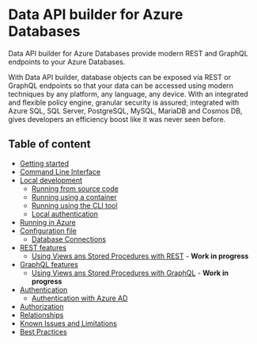 # Data API builder for Azure Databases

Data API builder for Azure Databases provide modern REST and GraphQL endpoints to your Azure Databases.

With Data API builder, database objects can be exposed via REST or GraphQL endpoints so that your data can be accessed using modern techniques by any platform, any language, any device. With an integrated and flexible policy engine, granular security is assured; integrated with Azure SQL, SQL Server, PostgreSQL, MySQL, MariaDB and Cosmos DB, gives developers an efficiency boost like it was never seen before.

## Table of content

- [Getting started](./getting-started/getting-started.md)
- [Command Line Interface](./dab-cli.md)
- [Local development](./local-development.md)
  - [Running from source code](./running-from-source-code.md)
  - [Running using a container](./running-using-a-container.md)
  - [Running using the CLI tool](./running-using-dab-cli.md)
  - [Local authentication](./local-authentication.md)
- [Running in Azure](./running-in-azure.md)
- [Configuration file](./configuration-file.md)
  - [Database Connections](./database-connections.md)
- [REST features](./rest.md)
  - [Using Views ans Stored Procedures with REST](./rest-views-and-sps.md) - **Work in progress**
- [GraphQL features](./graphql.md)
  - [Using Views ans Stored Procedures with GraphQL](./graphql-views-and-sps.md) - **Work in progress**
- [Authentication](./authentication.md)
  - [Authentication with Azure AD](./authentication-azure-ad.md)
- [Authorization](./authorization.md)
- [Relationships](./relationships.md)
- [Known Issues and Limitations](./known-issues.md)
- [Best Practices](./best-practices.md)
